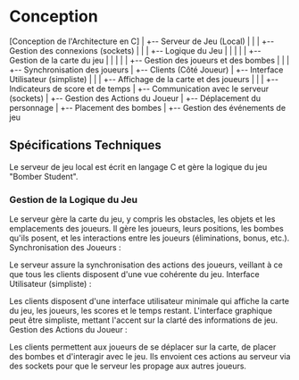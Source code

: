 # Conception

[Conception de l'Architecture en C]
    |
    +-- Serveur de Jeu (Local)
    |       |
    |       +-- Gestion des connexions (sockets)
    |       |
    |       +-- Logique du Jeu
    |       |       |
    |       |       +-- Gestion de la carte du jeu
    |       |       |
    |       |       +-- Gestion des joueurs et des bombes
    |       |
    |       +-- Synchronisation des joueurs
    |
    +-- Clients (Côté Joueur)
            |
            +-- Interface Utilisateur (simpliste)
            |       |
            |       +-- Affichage de la carte et des joueurs
            |       |
            |       +-- Indicateurs de score et de temps
            |
            +-- Communication avec le serveur (sockets)
            |
            +-- Gestion des Actions du Joueur
                    |
                    +-- Déplacement du personnage
                    |
                    +-- Placement des bombes
                    |
                    +-- Gestion des événements de jeu

## Spécifications Techniques

Le serveur de jeu local est écrit en langage C et gère la logique du jeu "Bomber Student".

### Gestion de la Logique du Jeu

Le serveur gère la carte du jeu, y compris les obstacles, les objets et les emplacements des joueurs.
Il gère les joueurs, leurs positions, les bombes qu'ils posent, et les interactions entre les joueurs (éliminations, bonus, etc.).
Synchronisation des Joueurs :

Le serveur assure la synchronisation des actions des joueurs, veillant à ce que tous les clients disposent d'une vue cohérente du jeu.
Interface Utilisateur (simpliste) :

Les clients disposent d'une interface utilisateur minimale qui affiche la carte du jeu, les joueurs, les scores et le temps restant.
L'interface graphique peut être simpliste, mettant l'accent sur la clarté des informations de jeu.
Gestion des Actions du Joueur :

Les clients permettent aux joueurs de se déplacer sur la carte, de placer des bombes et d'interagir avec le jeu.
Ils envoient ces actions au serveur via des sockets pour que le serveur les propage aux autres joueurs.
